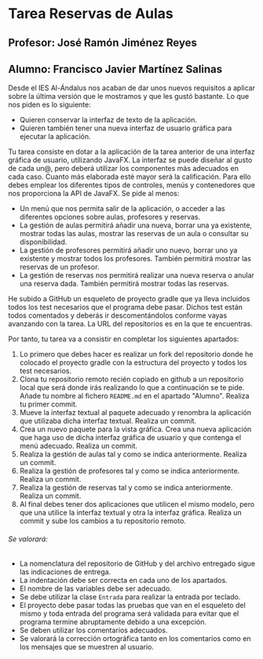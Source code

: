 # Tarea Reservas de Aulas
## Profesor: José Ramón Jiménez Reyes
## Alumno: Francisco Javier Martínez Salinas

Desde el IES Al-Ándalus nos acaban de dar unos nuevos requisitos a aplicar sobre la última versión que le mostramos y que les gustó bastante. Lo que nos piden es lo siguiente:

- Quieren conservar la interfaz de texto de la aplicación.
- Quieren también tener una nueva interfaz de usuario gráfica para ejecutar la aplicación.

Tu tarea consiste en dotar a la aplicación de la tarea anterior de una interfaz gráfica de usuario, utilizando JavaFX. La interfaz se puede diseñar al gusto de cada un@, pero deberá utilizar los componentes más adecuados en cada caso. Cuanto más elaborada esté mayor será la calificación. Para ello debes emplear los diferentes tipos de controles, menús y contenedores que nos proporciona la API de JavaFX. Se pide al menos:

- Un menú que nos permita salir de la aplicación, o acceder a las diferentes opciones sobre aulas, profesores y reservas.
- La gestión de aulas permitirá añadir una nueva, borrar una ya existente, mostrar todas las aulas, mostrar las reservas de un aula o consultar su disponibilidad.
- La gestión de profesores permitirá añadir uno nuevo, borrar uno ya existente y mostrar todos los profesores. También permitirá mostrar las reservas de un profesor.
- La gestión de reservas nos permitirá realizar una nueva reserva o anular una reserva dada. También permitirá mostrar todas las reservas.

He subido a GitHub un esqueleto de proyecto gradle que ya lleva incluidos todos los test necesarios que el programa debe pasar. Dichos test están todos comentados y deberás ir descomentándolos conforme vayas avanzando con la tarea. La URL del repositorios es en la que te encuentras.

Por tanto, tu tarea va a consistir en completar los siguientes apartados:

1. Lo primero que debes hacer es realizar un fork del repositorio donde he colocado el proyecto gradle con la estructura del proyecto y todos los test necesarios.
2. Clona tu repositorio remoto recién copiado en github a un repositorio local que será donde irás realizando lo que a continuación se te pide. Añade tu nombre al fichero `README.md` en el apartado "Alumno". Realiza tu primer commit.
3. Mueve la interfaz textual al paquete adecuado y renombra la aplicación que utilizaba dicha interfaz textual. Realiza un commit.
4. Crea un nuevo paquete para la vista gráfica. Crea una nueva aplicación que haga uso de dicha interfaz gráfica de usuario y que contenga el menú adecuado. Realiza un commit.
5. Realiza la gestión de aulas tal y como se indica anteriormente. Realiza un commit.
6. Realiza la gestión de profesores tal y como se indica anteriormente. Realiza un commit.
7. Realiza la gestión de reservas tal y como se indica anteriormente. Realiza un commit.
8. Al final debes tener dos aplicaciones que utilicen el mismo modelo, pero que una utilice la interfaz textual y otra la interfaz gráfica. Realiza un commit y sube los cambios a tu repositorio remoto.

###### Se valorará:
- La nomenclatura del repositorio de GitHub y del archivo entregado sigue las indicaciones de entrega.
- La indentación debe ser correcta en cada uno de los apartados.
- El nombre de las variables debe ser adecuado.
- Se debe utilizar la clase `Entrada` para realizar la entrada por teclado.
- El proyecto debe pasar todas las pruebas que van en el esqueleto del mismo y toda entrada del programa será validada para evitar que el programa termine abruptamente debido a una excepción.
- Se deben utilizar los comentarios adecuados.
- Se valorará la corrección ortográfica tanto en los comentarios como en los mensajes que se muestren al usuario.

